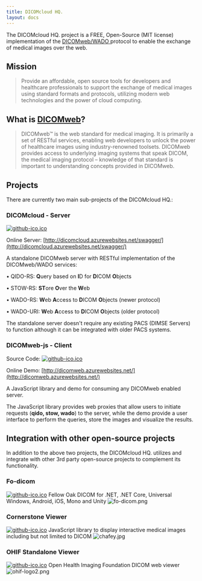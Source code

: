 ```yaml
---
title: DICOMcloud HQ.
layout: docs
---
```


The DICOMcloud HQ. project is a FREE, Open-Source (MIT license) implementation of the [DICOMweb/WADO ](https://dicomweb.hcintegrations.ca/) protocol to enable the exchange of medical images over the web.

## Mission

> Provide an affordable, open source tools for developers and healthcare professionals to support the exchange of medical images using standard formats and protocols, utilizing modern web technologies and the power of cloud computing.

## What is [DICOMweb](https://dicomweb.hcintegrations.ca/)?

> DICOMweb™ is the web standard for medical imaging. It is primarily a set of RESTful services, enabling web developers to unlock the power of healthcare images using industry-renowned toolsets. DICOMweb provides access to underlying imaging systems that speak DICOM, the medical imaging protocol – knowledge of that standard is important to understanding concepts provided in DICOMweb.

## Projects

There are currently two main sub-projects of the DICOMcloud HQ.:

### DICOMcloud - Server
[![github-ico.ico](/uploads/github-ico.ico)](https://github.com/DICOMcloud/DICOMcloud)

Online Server:
[http://dicomcloud.azurewebsites.net/swagger/](http://dicomcloud.azurewebsites.net/swagger/)

A standalone DICOMweb server with RESTful implementation of the DICOMweb/WADO services:

• QIDO-RS: **Q**uery based on **I**D for **D**ICOM **O**bjects

• STOW-RS: **ST**ore **O**ver the **W**eb

• WADO-RS: **W**eb **A**ccess to **D**ICOM **O**bjects (newer protocol)

• WADO-URI: **W**eb **A**ccess to **D**ICOM **O**bjects (older protocol)

The standalone server doesn't require any existing PACS (DIMSE Servers) to function although it can be integrated with older PACS systems.


### DICOMweb-js - Client

Source Code:
[![github-ico.ico](/uploads/github-ico.ico)](https://github.com/DICOMcloud/DICOMweb-js)

Online Demo:
[http://dicomweb.azurewebsites.net/](http://dicomweb.azurewebsites.net/)

A JavaScript library and demo for consuming any DICOMweb enabled server.

The JavaScript library provides web proxies that allow users to initiate requests (**qido, stow, wado**) to the server, while the demo provide a user interface to perform the queries, store the images and visualize the results.

## Integration with other open-source projects

In addition to the above two projects, the DICOMcloud HQ. utilizes and integrate with other 3rd party open-source projects to complement its functionality.

### Fo-dicom
[![github-ico.ico](/uploads/github-ico.ico)](https://github.com/fo-dicom/fo-dicom)
Fellow Oak DICOM for .NET, .NET Core, Universal Windows, Android, iOS, Mono and Unity
![fo-dicom.png](/uploads/fo-dicom.png)


### Cornerstone Viewer
[![github-ico.ico](/uploads/github-ico.ico)](https://github.com/chafey/cornerstone)
JavaScript library to display interactive medical images including but not limited to DICOM
![chafey.jpg](/uploads/chafey.jpg)

### OHIF Standalone Viewer
[ ![github-ico.ico](/uploads/github-ico.ico)](https://github.com/OHIF/Viewers)
Open Health Imaging Foundation DICOM web viewer
![ohif-logo2.png](/uploads/ohif-logo2.png)
